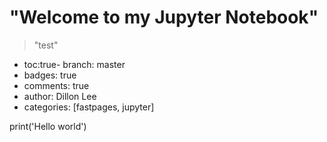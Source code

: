 # "**Welcome to my Jupyter Notebook**"
> "test"
- toc:true- branch: master
- badges: true
- comments: true
- author: Dillon Lee
- categories: [fastpages, jupyter]

print('Hello world')
